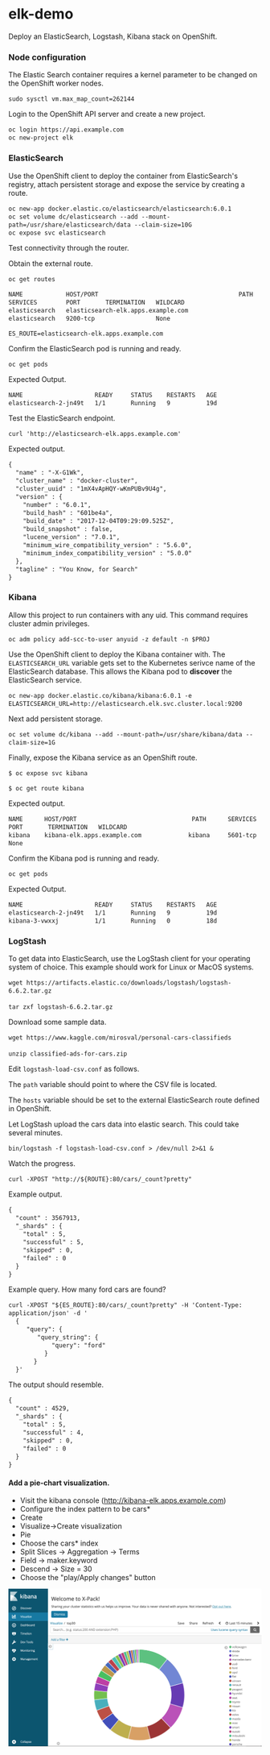 # elk-demo

Deploy an ElasticSearch, Logstash, Kibana stack on OpenShift.

### Node configuration

The Elastic Search container requires a kernel parameter to be changed on the OpenShift
worker nodes.

```
sudo sysctl vm.max_map_count=262144
```

Login to the OpenShift API server and create a new project.

```
oc login https://api.example.com 
oc new-project elk
```

### ElasticSearch 

Use the OpenShift client to deploy the container from ElasticSearch's registry, attach persistent storage and 
expose the service by creating a route.

```
oc new-app docker.elastic.co/elasticsearch/elasticsearch:6.0.1
oc set volume dc/elasticsearch --add --mount-path=/usr/share/elasticsearch/data --claim-size=10G
oc expose svc elasticsearch
```

Test connectivity through the router.

Obtain the external route.

```
oc get routes
```

```
NAME            HOST/PORT                                       PATH      SERVICES        PORT       TERMINATION   WILDCARD
elasticsearch   elasticsearch-elk.apps.example.com             elasticsearch   9200-tcp                 None
```

```
ES_ROUTE=elasticsearch-elk.apps.example.com
```

Confirm the ElasticSearch pod is running and ready.

```
oc get pods
```

Expected Output.

```
NAME                    READY     STATUS    RESTARTS   AGE
elasticsearch-2-jn49t   1/1       Running   9          19d
```

Test the ElasticSearch endpoint.

```
curl 'http://elasticsearch-elk.apps.example.com'
```

Expected output.

```
{
  "name" : "-X-G1Wk",
  "cluster_name" : "docker-cluster",
  "cluster_uuid" : "1mX4vApHQY-wKmPUBv9U4g",
  "version" : {
    "number" : "6.0.1",
    "build_hash" : "601be4a",
    "build_date" : "2017-12-04T09:29:09.525Z",
    "build_snapshot" : false,
    "lucene_version" : "7.0.1",
    "minimum_wire_compatibility_version" : "5.6.0",
    "minimum_index_compatibility_version" : "5.0.0"
  },
  "tagline" : "You Know, for Search"
}
```

### Kibana

Allow this project to run containers with any uid. This command requires cluster admin privileges.

```
oc adm policy add-scc-to-user anyuid -z default -n $PROJ
```

Use the OpenShift client to deploy the Kibana container with. The ```ELASTICSEARCH_URL``` variable gets set to
the Kubernetes serivce name of the ElasticSearch database. This allows the Kibana pod to **discover** the 
ElasticSearch service.

```
oc new-app docker.elastic.co/kibana/kibana:6.0.1 -e ELASTICSEARCH_URL=http://elasticsearch.elk.svc.cluster.local:9200
```

Next add persistent storage.

```
oc set volume dc/kibana --add --mount-path=/usr/share/kibana/data --claim-size=1G
```

Finally, expose the Kibana service as an OpenShift route.

```
$ oc expose svc kibana
```

```
$ oc get route kibana
```

Expected output.

```
NAME      HOST/PORT                                PATH      SERVICES   PORT       TERMINATION   WILDCARD
kibana    kibana-elk.apps.example.com             kibana     5601-tcp                 None
```

Confirm the Kibana pod is running and ready.

```
oc get pods
```

Expected Output.

```
NAME                    READY     STATUS    RESTARTS   AGE
elasticsearch-2-jn49t   1/1       Running   9          19d
kibana-3-vwxxj          1/1       Running   0          18d
```

### LogStash

To get data into ElasticSearch, use the LogStash client for your operating system of choice. This
example should work for Linux or MacOS systems.

```
wget https://artifacts.elastic.co/downloads/logstash/logstash-6.6.2.tar.gz

tar zxf logstash-6.6.2.tar.gz
```

Download some sample data.

```
wget https://www.kaggle.com/mirosval/personal-cars-classifieds

unzip classified-ads-for-cars.zip
```

Edit ```logstash-load-csv.conf``` as follows. 

The ```path``` variable should point to where the CSV file is located.

The ```hosts``` variable should be set to the external ElasticSearch route defined in OpenShift.

Let LogStash upload the cars data into elastic search. This could take several minutes.

```
bin/logstash -f logstash-load-csv.conf > /dev/null 2>&1 &
```

Watch the progress.

```
curl -XPOST "http://${ROUTE}:80/cars/_count?pretty"
```

Example output.

```
{
  "count" : 3567913,
  "_shards" : {
    "total" : 5,
    "successful" : 5,
    "skipped" : 0,
    "failed" : 0
  }
}
```

Example query. How many ford cars are found?

```
curl -XPOST "${ES_ROUTE}:80/cars/_count?pretty" -H 'Content-Type: application/json' -d '
  {
     "query": {
        "query_string": {
            "query": "ford"
          }
       }
  }'
  ```

  The output should resemble.

```
{
  "count" : 4529,
  "_shards" : {
    "total" : 5,
    "successful" : 4,
    "skipped" : 0,
    "failed" : 0
  }
}
```

#### Add a pie-chart visualization.

* Visit the kibana console (http://kibana-elk.apps.example.com)
* Configure the index pattern to be cars*
* Create
* Visualize->Create visualization
* Pie
* Choose the cars* index
* Split Slices -> Aggregation -> Terms
* Field -> maker.keyword
* Descend -> Size = 30
* Choose the "play/Apply changes" button

![Kibana](images/top30.png)